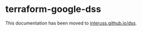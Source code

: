 # terraform-google-dss

This documentation has been moved to [interuss.github.io/dss](https://interuss.github.io/dss).
